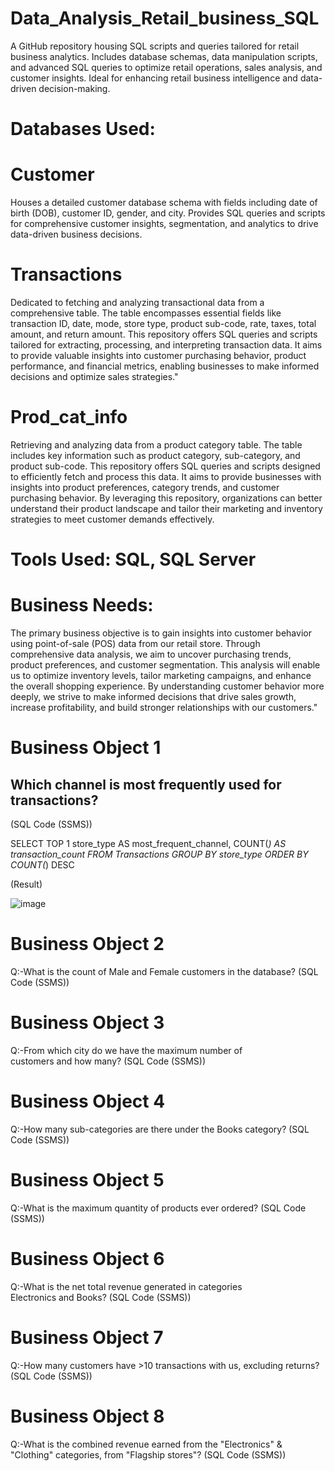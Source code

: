 # Data_Analysis_Retail_business_SQL
A GitHub repository housing SQL scripts and queries tailored for retail business analytics. Includes database schemas, data manipulation scripts, and advanced SQL queries to optimize retail operations, sales analysis, and customer insights. Ideal for enhancing retail business intelligence and data-driven decision-making.

# Databases Used:
 # Customer 
 Houses a detailed customer database schema with fields including date of birth (DOB), customer ID, gender, and city. Provides SQL queries and scripts for comprehensive customer insights, segmentation, and 
 analytics to drive data-driven business decisions.

 # Transactions
 Dedicated to fetching and analyzing transactional data from a comprehensive table. The table encompasses essential fields like transaction ID, date, mode, store type, product sub-code, rate, taxes, total amount, 
 and return amount. This repository offers SQL queries and scripts tailored for extracting, processing, and interpreting transaction data. It aims to provide valuable insights into customer purchasing behavior, 
 product performance, and financial metrics, enabling businesses to make informed decisions and optimize sales strategies."

 # Prod_cat_info
 Retrieving and analyzing data from a product category table. The table includes key information such as product category, sub-category, and product sub-code. This repository offers SQL queries and scripts 
 designed to efficiently fetch and process this data. It aims to provide businesses with insights into product preferences, category trends, and customer purchasing behavior. By leveraging this repository, 
 organizations can better understand their product landscape and tailor their marketing and inventory strategies to meet customer demands effectively.
 
# Tools Used: SQL, SQL Server

# Business Needs: 
  The primary business objective is to gain insights into customer behavior using point-of-sale (POS) data from our retail store. Through comprehensive data analysis, we aim to uncover purchasing trends, product 
  preferences, and customer segmentation. This analysis will enable us to optimize inventory levels, tailor marketing campaigns, and enhance the overall shopping experience. By understanding customer behavior more deeply, we strive to make informed decisions that drive sales growth, increase profitability, and build stronger relationships with our customers."

# Business Object 1 
## Which channel is most frequently used for transactions?

  (SQL Code (SSMS))

  SELECT TOP 1 store_type AS most_frequent_channel, COUNT(*) AS transaction_count
  FROM Transactions
  GROUP BY store_type
  ORDER BY COUNT(*) DESC
     
   (Result)
   
   ![image](https://github.com/Himanshu2112000/Data_Analysis_Retail_business_SQL/assets/164239242/590f88bc-4d83-43ef-9a34-44571dd6b5c1)

     
# Business Object 2
Q:-What is the count of Male and Female customers in the database?
   (SQL Code (SSMS))

# Business Object 3
Q:-From which city do we have the maximum number of customers and how many?
   (SQL Code (SSMS))
   
    
# Business Object 4
Q:-How many sub-categories are there under the Books category?
   (SQL Code (SSMS))
# Business Object 5
Q:-What is the maximum quantity of products ever ordered?
   (SQL Code (SSMS))

# Business Object 6
Q:-What is the net total revenue generated in categories Electronics and Books?
   (SQL Code (SSMS))
# Business Object 7
Q:-How many customers have >10 transactions with us, excluding returns?
   (SQL Code (SSMS))
# Business Object 8
Q:-What is the combined revenue earned from the "Electronics" & "Clothing"
categories, from "Flagship stores"?
  (SQL Code (SSMS))




